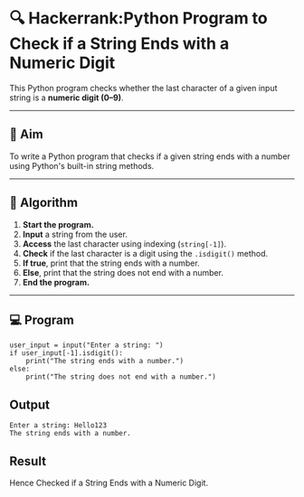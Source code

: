 # 🔍 Hackerrank:Python Program to Check if a String Ends with a Numeric Digit

This Python program checks whether the last character of a given input string is a **numeric digit (0–9)**.

---

## 🎯 Aim

To write a Python program that checks if a given string ends with a number using Python's built-in string methods.

---

## 🧠 Algorithm

1. **Start the program.**
2. **Input** a string from the user.
3. **Access** the last character using indexing (`string[-1]`).
4. **Check** if the last character is a digit using the `.isdigit()` method.
5. **If true**, print that the string ends with a number.
6. **Else**, print that the string does not end with a number.
7. **End the program.**

---

## 💻  Program
```
user_input = input("Enter a string: ")
if user_input[-1].isdigit():
    print("The string ends with a number.")
else:
    print("The string does not end with a number.")
```
## Output
```
Enter a string: Hello123
The string ends with a number.
```
## Result
Hence  Checked if a String Ends with a Numeric Digit.
